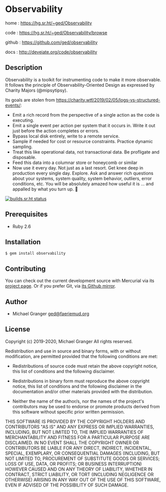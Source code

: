 # Observability

home
: https://hg.sr.ht/~ged/Observability

code
: https://hg.sr.ht/~ged/Observability/browse

github
: https://github.com/ged/observability

docs
: http://deveiate.org/code/observability


## Description

Observability is a toolkit for instrumenting code to make it more observable.
It follows the principle of Observability-Oriented Design as expressed by Charity
Majors (@mipsytipsy).

Its goals are stolen from https://charity.wtf/2019/02/05/logs-vs-structured-events/:

* Emit a rich record from the perspective of a single action as the code is
  executing.
* Emit a single event per action per system that it occurs in. Write it out just
  before the action completes or errors.
* Bypass local disk entirely, write to a remote service.
* Sample if needed for cost or resource constraints. Practice dynamic sampling.
* Treat this like operational data, not transactional data. Be profligate and
  disposable.
* Feed this data into a columnar store or honeycomb or similar
* Now use it every day. Not just as a last resort. Get knee deep in production
  every single day. Explore. Ask and answer rich questions about your systems,
  system quality, system behavior, outliers, error conditions, etc. You will be
  absolutely amazed how useful it is … and appalled by what you turn up. 🙂

[![builds.sr.ht status](https://builds.sr.ht/~ged/Observability.svg)](https://builds.sr.ht/~ged/Observability?)


## Prerequisites

* Ruby 2.6


## Installation

    $ gem install observability


## Contributing

You can check out the current development source with Mercurial via its
[project page][sourcehut]. Or if you prefer Git, via
[its Github mirror][github].


## Author

- Michael Granger <ged@faeriemud.org>


## License

Copyright (c) 2019-2020, Michael Granger
All rights reserved.

Redistribution and use in source and binary forms, with or without
modification, are permitted provided that the following conditions are met:

* Redistributions of source code must retain the above copyright notice,
  this list of conditions and the following disclaimer.

* Redistributions in binary form must reproduce the above copyright notice,
  this list of conditions and the following disclaimer in the documentation
  and/or other materials provided with the distribution.

* Neither the name of the author/s, nor the names of the project's
  contributors may be used to endorse or promote products derived from this
  software without specific prior written permission.

THIS SOFTWARE IS PROVIDED BY THE COPYRIGHT HOLDERS AND CONTRIBUTORS "AS IS"
AND ANY EXPRESS OR IMPLIED WARRANTIES, INCLUDING, BUT NOT LIMITED TO, THE
IMPLIED WARRANTIES OF MERCHANTABILITY AND FITNESS FOR A PARTICULAR PURPOSE ARE
DISCLAIMED. IN NO EVENT SHALL THE COPYRIGHT OWNER OR CONTRIBUTORS BE LIABLE
FOR ANY DIRECT, INDIRECT, INCIDENTAL, SPECIAL, EXEMPLARY, OR CONSEQUENTIAL
DAMAGES (INCLUDING, BUT NOT LIMITED TO, PROCUREMENT OF SUBSTITUTE GOODS OR
SERVICES; LOSS OF USE, DATA, OR PROFITS; OR BUSINESS INTERRUPTION) HOWEVER
CAUSED AND ON ANY THEORY OF LIABILITY, WHETHER IN CONTRACT, STRICT LIABILITY,
OR TORT (INCLUDING NEGLIGENCE OR OTHERWISE) ARISING IN ANY WAY OUT OF THE USE
OF THIS SOFTWARE, EVEN IF ADVISED OF THE POSSIBILITY OF SUCH DAMAGE.


[sourcehut]: https://hg.sr.ht/~ged/Observability
[github]: https://github.com/ged/observability

